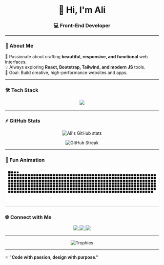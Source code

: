 <h1 align="center">👋 Hi, I'm Ali</h1>
<h3 align="center">💻 Front-End Developer</h3>

---

### 🧠 About Me  
🌟 Passionate about crafting **beautiful, responsive, and functional** web interfaces.  
💡 Always exploring **React, Bootstrap, Tailwind, and modern JS** tools.  
🎯 Goal: Build creative, high-performance websites and apps.

---

### 🛠️ Tech Stack
<p align="center">
  <img src="https://skillicons.dev/icons?i=html,css,js,react,bootstrap,tailwind,git,github,vscode" />
</p>

---

### ⚡ GitHub Stats
<p align="center">
  <img src="https://github-readme-stats.vercel.app/api?username=YourGitHubUsername&show_icons=true&theme=tokyonight" alt="Ali's GitHub stats" />
</p>

<p align="center">
  <img src="https://github-readme-streak-stats.herokuapp.com/?user=YourGitHubUsername&theme=tokyonight" alt="GitHub Streak" />
</p>

---

### 🎨 Fun Animation
<p align="center">
  <img src="https://github.com/Platane/snk/raw/output/github-contribution-grid-snake.svg" alt="Snake animation" />
</p>

---

### 🌐 Connect with Me
<p align="center">
  <a href="https://www.linkedin.com/in/your-linkedin-profile" target="_blank">
    <img src="https://img.shields.io/badge/LinkedIn-blue?style=for-the-badge&logo=linkedin" />
  </a>
  <a href="mailto:yourmail@gmail.com">
    <img src="https://img.shields.io/badge/Gmail-red?style=for-the-badge&logo=gmail" />
  </a>
  <a href="https://your-portfolio-link.com" target="_blank">
    <img src="https://img.shields.io/badge/Portfolio-black?style=for-the-badge&logo=vercel" />
  </a>
</p>

---

<p align="center">
  <img src="https://github-profile-trophy.vercel.app/?username=YourGitHubUsername&theme=onedark&row=1&column=6" alt="Trophies" />
</p>

---

⭐ **"Code with passion, design with purpose."**
